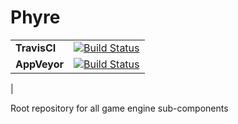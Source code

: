 # Phyre
| | |
|----------|---------------------------------------------------------------------|
| **TravisCI** 	| [![Build Status](https://travis-ci.org/itsbriany/Phyre.svg?branch=master)](https://travis-ci.org/itsbriany/GameEngine)|
| **AppVeyor**  | [![Build Status](https://ci.appveyor.com/api/projects/status/qx3frs5weab3iptm/branch/master?svg=true)](https://ci.appveyor.com/project/itsbriany/Phyre)|
|

Root repository for all game engine sub-components
